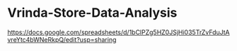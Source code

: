 # Vrinda-Store-Data-Analysis
https://docs.google.com/spreadsheets/d/1bClPZg5HZ0JSjHi035TrZvFduJtAvreYtc4bWNeRkpQ/edit?usp=sharing

